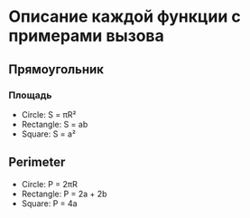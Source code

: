 # Описание каждой функции с примерами вызова
## Прямоугольник
### Площадь



- Circle: S = πR²
- Rectangle: S = ab
- Square: S = a²

## Perimeter
- Circle: P = 2πR
- Rectangle: P = 2a + 2b
- Square: P = 4a
